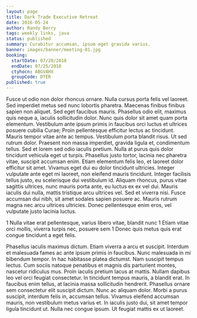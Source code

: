 ```yaml
---
layout: page
title: Dark Trade Executive Retreat
date: 2016-05-24
author: Randy Berry
tags: weekly links, java
status: published
summary: Curabitur accumsan, ipsum eget gravida varius.
banner: images/banner/meeting-01.jpg
booking:
  startDate: 07/20/2018
  endDate: 07/25/2018
  ctyhocn: ABGVAHX
  groupCode: DTER
published: true
---
```

Fusce ut odio non dolor rhoncus ornare. Nulla cursus porta felis vel laoreet. Sed imperdiet metus sed nunc lobortis pharetra. Maecenas finibus finibus sapien non aliquet. Sed eget faucibus mauris. Phasellus odio elit, maximus quis neque a, iaculis sollicitudin dolor. Nunc quis dolor sit amet quam porta elementum. Vestibulum ante ipsum primis in faucibus orci luctus et ultrices posuere cubilia Curae; Proin pellentesque efficitur lectus ac tincidunt. Mauris tempor vitae ante ac tempus.
Vestibulum porta blandit risus. Ut sed rutrum dolor. Praesent non massa imperdiet, gravida ligula et, condimentum tellus. Sed et lorem sed odio iaculis pretium. Nulla at purus quis dolor tincidunt vehicula eget ut turpis. Phasellus justo tortor, lacinia nec pharetra vitae, suscipit accumsan enim. Etiam elementum felis leo, et laoreet dolor efficitur sit amet. Vivamus eget dui eu dolor tincidunt ultricies. Integer vulputate ante eget mi laoreet, non eleifend mauris tincidunt. Integer facilisis tellus justo, eu scelerisque dui vestibulum id. Aliquam rhoncus, purus vitae sagittis ultrices, nunc mauris porta ante, eu luctus ex ex vel dui. Mauris iaculis dui nulla, mattis tristique arcu ultrices vel. Sed et viverra nisi. Fusce accumsan dui nibh, sit amet sodales sapien posuere ac. Mauris rutrum magna nec arcu ultrices ultricies. Donec pellentesque enim eros, vel vulputate justo lacinia luctus.

1 Nulla vitae erat pellentesque, varius libero vitae, blandit nunc
1 Etiam vitae orci mollis, viverra turpis nec, posuere sem
1 Donec quis metus quis erat congue tincidunt a eget felis.

Phasellus iaculis maximus dictum. Etiam viverra a arcu et suscipit. Interdum et malesuada fames ac ante ipsum primis in faucibus. Nunc malesuada in mi bibendum tempor. In hac habitasse platea dictumst. Nam suscipit tempus lectus. Cum sociis natoque penatibus et magnis dis parturient montes, nascetur ridiculus mus. Proin iaculis pretium lacus at mattis. Nullam dapibus leo vel orci feugiat consectetur.
In tincidunt tempus mauris, a blandit erat. In faucibus enim tellus, at lacinia massa sollicitudin hendrerit. Phasellus ornare sem consectetur elit suscipit dictum. Nunc ac aliquam dolor. Morbi a purus suscipit, interdum felis in, accumsan tellus. Vivamus eleifend accumsan mauris, non vestibulum metus varius et. In iaculis justo dui, sit amet tempor ligula tincidunt ut. Nulla nec congue ipsum. Ut feugiat mattis ex ut laoreet.
